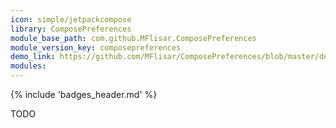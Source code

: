 ```yaml
---
icon: simple/jetpackcompose
library: ComposePreferences
module_base_path: com.github.MFlisar.ComposePreferences
module_version_key: composepreferences
demo_link: https://github.com/MFlisar/ComposePreferences/blob/master/demo/src/main/java/com/michaelflisar/composepreferences/demo
modules:
---
```


{% include 'badges_header.md' %}

TODO